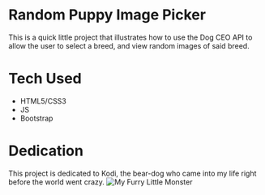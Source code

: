# Random Puppy Image Picker

This is a quick little project that illustrates how to use the Dog CEO API to allow the user to select a breed, and view random images of said breed.

# Tech Used

* HTML5/CSS3
* JS
* Bootstrap

# Dedication

This project is dedicated to Kodi, the bear-dog who came into my life right before the world went crazy. 
![My Furry Little Monster](https://user-images.githubusercontent.com/52713263/95281801-01fbf100-0826-11eb-9a50-e31911a01706.jpg)
